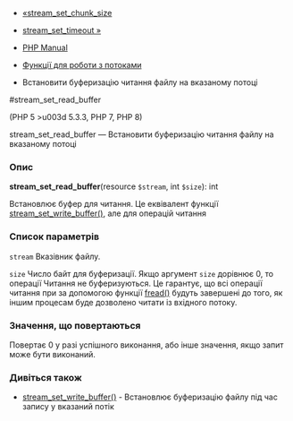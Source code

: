 - [«stream_set_chunk_size](function.stream-set-chunk-size.md)
- [stream_set_timeout »](function.stream-set-timeout.md)

- [PHP Manual](index.md)
- [Функції для роботи з потоками](ref.stream.md)
- Встановити буферизацію читання файлу на вказаному потоці

#stream_set_read_buffer

(PHP 5 \>u003d 5.3.3, PHP 7, PHP 8)

stream_set_read_buffer — Встановити буферизацію читання файлу на
вказаному потоці

### Опис

**stream_set_read_buffer**(resource `$stream`, int `$size`): int

Встановлює буфер для читання. Це еквівалент функції
[stream_set_write_buffer()](function.stream-set-write-buffer.md), але
для операцій читання

### Список параметрів

`stream`
Вказівник файлу.

`size`
Число байт для буферизації. Якщо аргумент `size` дорівнює 0, то операції
Читання не буферизуються. Це гарантує, що всі операції читання при
за допомогою функції [fread()](function.fread.md) будуть завершені до того,
як іншим процесам буде дозволено читати із вхідного потоку.

### Значення, що повертаються

Повертає 0 у разі успішного виконання, або інше значення, якщо
запит може бути виконаний.

### Дивіться також

- [stream_set_write_buffer()](function.stream-set-write-buffer.md) -
Встановлює буферизацію файлу під час запису у вказаний потік
